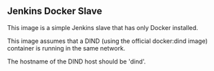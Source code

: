 Jenkins Docker Slave
--------------------
This image is a simple Jenkins slave that has only Docker installed.

This image assumes that a DIND (using the official docker:dind image) container is running in the same network.

The hostname of the DIND host should be 'dind'. 
